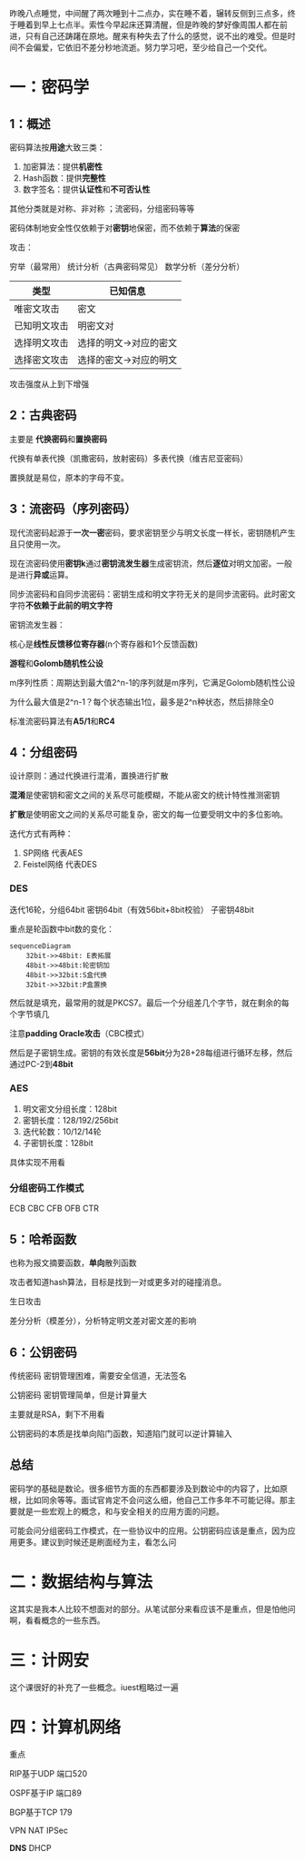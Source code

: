 昨晚八点睡觉，中间醒了两次睡到十二点办，实在睡不着，辗转反侧到三点多，终于睡着到早上七点半。索性今早起床还算清醒，但是昨晚的梦好像周围人都在前进，只有自己还踌躇在原地。醒来有种失去了什么的感觉，说不出的难受。但是时间不会偏爱，它依旧不差分秒地流逝。努力学习吧，至少给自己一个交代。

# 一：密码学

## 1：概述

密码算法按**用途**大致三类：

1. 加密算法：提供**机密性**
2. Hash函数：提供**完整性**
3. 数字签名：提供**认证性**和**不可否认性**

其他分类就是对称、非对称  ；流密码，分组密码等等

密码体制地安全性仅依赖于对**密钥**地保密，而不依赖于**算法**的保密

攻击：

穷举（最常用）  统计分析（古典密码常见） 数学分析（差分分析）

| 类型         | 已知信息               |
| ------------ | ---------------------- |
| 唯密文攻击   | 密文                   |
| 已知明文攻击 | 明密文对               |
| 选择明文攻击 | 选择的明文->对应的密文 |
| 选择密文攻击 | 选择的密文->对应的明文 |

攻击强度从上到下增强

## 2：古典密码

主要是       **代换密码**和**置换密码**

代换有单表代换（凯撒密码，放射密码）多表代换（维吉尼亚密码）

置换就是易位，原本的字母不变。

## 3：流密码（序列密码）

现代流密码起源于**一次一密**密码，要求密钥至少与明文长度一样长，密钥随机产生且只使用一次。

现在流密码使用**密钥k**通过**密钥流发生器**生成密钥流，然后**逐位**对明文加密。一般是进行**异或**运算。

同步流密码和自同步流密码：密钥生成和明文字符无关的是同步流密码。此时密文字符**不依赖于此前的明文字符**

密钥流发生器：

核心是**线性反馈移位寄存器**(n个寄存器和1个反馈函数)

**游程**和**Golomb随机性公设**

m序列性质：周期达到最大值2^n-1的序列就是m序列，它满足Golomb随机性公设

为什么最大值是2^n-1？每个状态输出1位，最多是2^n种状态，然后排除全0

标准流密码算法有**A5/1**和**RC4**

## 4：分组密码

设计原则：通过代换进行混淆，置换进行扩散

**混淆**是使密钥和密文之间的关系尽可能模糊，不能从密文的统计特性推测密钥

**扩散**是使明密文之间的关系尽可能复杂，密文的每一位要受明文中的多位影响。

迭代方式有两种：

1. SP网络     代表AES
2. Feistel网络   代表DES

### DES

迭代16轮，分组64bit   密钥64bit（有效56bit+8bit校验） 子密钥48bit

重点是轮函数中bit数的变化：

```mermaid
sequenceDiagram
	32bit->>48bit: E表拓展
	48bit->>48bit:轮密钥加
	48bit->>32bit:S盒代换
	32bit->>32bit:P盒置换
```

然后就是填充，最常用的就是PKCS7。最后一个分组差几个字节，就在剩余的每个字节填几

注意**padding Oracle攻击**（CBC模式）

然后是子密钥生成。密钥的有效长度是**56bit**分为28+28每组进行循环左移，然后通过PC-2到**48bit**

### AES

1. 明文密文分组长度：128bit
2. 密钥长度：128/192/256bit
3. 迭代轮数：10/12/14轮
4. 子密钥长度：128bit

具体实现不用看

### 分组密码工作模式

ECB   CBC  CFB   OFB   CTR

## 5：哈希函数

也称为报文摘要函数，**单向**散列函数

攻击者知道hash算法，目标是找到一对或更多对的碰撞消息。

生日攻击

差分分析（模差分），分析特定明文差对密文差的影响

## 6：公钥密码

传统密码  密钥管理困难，需要安全信道，无法签名

公钥密码  密钥管理简单，但是计算量大

主要就是RSA，剩下不用看

公钥密码的本质是找单向陷门函数，知道陷门就可以逆计算输入



## 总结

密码学的基础是数论。很多细节方面的东西都要涉及到数论中的内容了，比如原根，比如同余等等。面试官肯定不会问这么细，他自己工作多年不可能记得。那主要就是一些宏观上的概念，和与安全相关的应用方面的问题。

可能会问分组密码工作模式，在一些协议中的应用。公钥密码应该是重点，因为应用更多。建议到时候还是刷面经为主，看怎么问





# 二：数据结构与算法

这其实是我本人比较不想面对的部分。从笔试部分来看应该不是重点，但是怕他问啊，看看概念的一些东西。

# 三：计网安

这个课很好的补充了一些概念。iuest粗略过一遍

# 四：计算机网络

重点

RIP基于UDP 端口520

OSPF基于IP  端口89

BGP基于TCP  179



VPN  NAT  IPSec

**DNS**  DHCP

